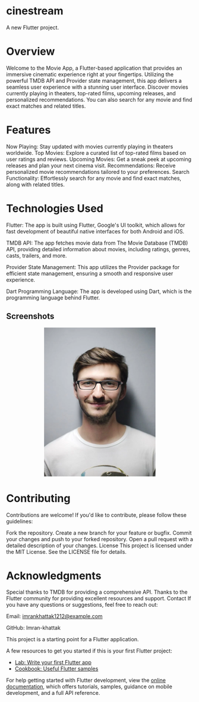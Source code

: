 # cinestream

A new Flutter project.

# Overview
Welcome to the Movie App, a Flutter-based application that provides an immersive cinematic experience right at your fingertips. Utilizing the powerful TMDB API and Provider state management, this app delivers a seamless user experience with a stunning user interface. Discover movies currently playing in theaters, top-rated films, upcoming releases, and personalized recommendations. You can also search for any movie and find exact matches and related titles.

# Features
Now Playing: Stay updated with movies currently playing in theaters worldwide.
Top Movies: Explore a curated list of top-rated films based on user ratings and reviews.
Upcoming Movies: Get a sneak peek at upcoming releases and plan your next cinema visit.
Recommendations: Receive personalized movie recommendations tailored to your preferences.
Search Functionality: Effortlessly search for any movie and find exact matches, along with related titles.

# Technologies Used

Flutter: The app is built using Flutter, Google's UI toolkit, which allows for fast development of beautiful native interfaces for both Android and iOS.

TMDB API: The app fetches movie data from The Movie Database (TMDB) API, providing detailed information about movies, including ratings, genres, casts, trailers, and more.

Provider State Management: This app utilizes the Provider package for efficient state management, ensuring a smooth and responsive user experience.

Dart Programming Language: The app is developed using Dart, which is the programming language behind Flutter.


## Screenshots

<p align="center">
  <img src="assets/profile.png" alt="Screenshot" width="300" height="400">
</p>

# Contributing
Contributions are welcome! If you'd like to contribute, please follow these guidelines:

Fork the repository.
Create a new branch for your feature or bugfix.
Commit your changes and push to your forked repository.
Open a pull request with a detailed description of your changes.
License
This project is licensed under the MIT License. See the LICENSE file for details.

# Acknowledgments
Special thanks to TMDB for providing a comprehensive API.
Thanks to the Flutter community for providing excellent resources and support.
Contact
If you have any questions or suggestions, feel free to reach out:

Email: imrankhattak1212@example.com

GitHub: Imran-khattak



This project is a starting point for a Flutter application.

A few resources to get you started if this is your first Flutter project:

- [Lab: Write your first Flutter app](https://docs.flutter.dev/get-started/codelab)
- [Cookbook: Useful Flutter samples](https://docs.flutter.dev/cookbook)

For help getting started with Flutter development, view the
[online documentation](https://docs.flutter.dev/), which offers tutorials,
samples, guidance on mobile development, and a full API reference.
